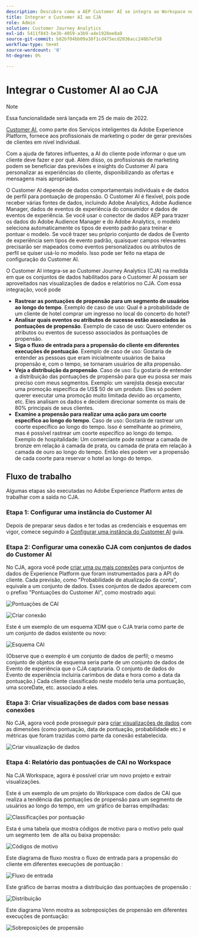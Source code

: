 ```yaml
---
description: Descubra como a AEP Customer AI se integra ao Workspace no CJA.
title: Integrar o Customer AI ao CJA
role: Admin
solution: Customer Journey Analytics
exl-id: 5411f843-be3b-4059-a3b9-a4e1928ee8a9
source-git-commit: b82bf04bb09a38f1cd475ecd2036acc240b7ef38
workflow-type: tm+mt
source-wordcount: '0'
ht-degree: 0%

---
```


# Integrar o Customer AI ao CJA

>[!NOTE]
>
>Essa funcionalidade será lançada em 25 de maio de 2022.

[Customer AI](https://experienceleague.adobe.com/docs/experience-platform/intelligent-services/customer-ai/overview.html?lang=en), como parte dos Serviços inteligentes da Adobe Experience Platform, fornece aos profissionais de marketing o poder de gerar previsões de clientes em nível individual.

Com a ajuda de fatores influentes, a AI do cliente pode informar o que um cliente deve fazer e por quê. Além disso, os profissionais de marketing podem se beneficiar das previsões e insights do Customer AI para personalizar as experiências do cliente, disponibilizando as ofertas e mensagens mais apropriadas.

O Customer AI depende de dados comportamentais individuais e de dados de perfil para pontuação de propensão. O Customer AI é flexível, pois pode receber várias fontes de dados, incluindo Adobe Analytics, Adobe Audience Manager, dados de eventos de experiência do consumidor e dados de eventos de experiência. Se você usar o conector de dados AEP para trazer os dados do Adobe Audience Manager e do Adobe Analytics, o modelo seleciona automaticamente os tipos de evento padrão para treinar e pontuar o modelo. Se você trazer seu próprio conjunto de dados de Evento de experiência sem tipos de evento padrão, quaisquer campos relevantes precisarão ser mapeados como eventos personalizados ou atributos de perfil se quiser usá-lo no modelo. Isso pode ser feito na etapa de configuração do Customer AI. &#x200B;

O Customer AI integra-se ao Customer Journey Analytics (CJA) na medida em que os conjuntos de dados habilitados para o Customer AI possam ser aproveitados nas visualizações de dados e relatórios no CJA. Com essa integração, você pode

* **Rastrear as pontuações de propensão para um segmento de usuários ao longo do tempo**. Exemplo de caso de uso: Qual é a probabilidade de um cliente de hotel comprar um ingresso no local do concerto do hotel?
* **Analisar quais eventos ou atributos de sucesso estão associados às pontuações de propensão**. &#x200B;Exemplo de caso de uso: Quero entender os atributos ou eventos de sucesso associados às pontuações de propensão.
* **Siga o fluxo de entrada para a propensão do cliente em diferentes execuções de pontuação**. Exemplo de caso de uso: Gostaria de entender as pessoas que eram inicialmente usuários de baixa propensão e, com o tempo, se tornaram usuários de alta propensão. &#x200B;
* **Veja a distribuição da propensão**. Caso de uso: Eu gostaria de entender a distribuição das pontuações de propensão para que eu possa ser mais preciso com meus segmentos. &#x200B;Exemplo: um varejista deseja executar uma promoção específica de US$ 50 de um produto.  Eles só podem querer executar uma promoção muito limitada devido ao orçamento, etc. Eles analisam os dados e decidem direcionar somente os mais de 80% &#x200B; principais de seus clientes.
* **Examine a propensão para realizar uma ação para um coorte específico ao longo do tempo**. Caso de uso: Gostaria de rastrear um coorte específico ao longo do tempo. Isso é semelhante ao primeiro, mas é possível rastrear um coorte específico ao longo do tempo. &#x200B; Exemplo de hospitalidade: Um comerciante pode rastrear a camada de bronze em relação à camada de prata, ou camada de prata em relação à camada de ouro ao longo do tempo. Então eles podem ver a propensão de cada coorte para reservar o hotel ao longo do tempo. &#x200B;

## Fluxo de trabalho

Algumas etapas são executadas no Adobe Experience Platform antes de trabalhar com a saída no CJA.

### Etapa 1: Configurar uma instância do Customer AI

Depois de preparar seus dados e ter todas as credenciais e esquemas em vigor, comece seguindo a [Configurar uma instância do Customer AI](https://experienceleague.adobe.com/docs/experience-platform/intelligent-services/customer-ai/user-guide/configure.html?lang=en) guia.

### Etapa 2: Configurar uma conexão CJA com conjuntos de dados do Customer AI

No CJA, agora você pode [criar uma ou mais conexões](/help/connections/create-connection.md) para conjuntos de dados de Experience Platform que foram instrumentados para a API do cliente. Cada previsão, como &quot;Probabilidade de atualização da conta&quot;, equivale a um conjunto de dados. Esses conjuntos de dados aparecem com o prefixo &quot;Pontuações do Customer AI&quot;, como mostrado aqui:

![Pontuações de CAI](assets/cai-scores.png)

![Criar conexão](assets/create-conn.png)

Este é um exemplo de um esquema XDM que o CJA traria como parte de um conjunto de dados existente ou novo:

![Esquema CAI](assets/cai-schema.png)

(Observe que o exemplo é um conjunto de dados de perfil; o mesmo conjunto de objetos de esquema seria parte de um conjunto de dados de Evento de experiência que o CJA capturaria. O conjunto de dados do Evento de experiência incluiria carimbos de data e hora como a data da pontuação.) Cada cliente classificado neste modelo teria uma pontuação, uma scoreDate, etc. associado a eles.

### Etapa 3: Criar visualizações de dados com base nessas conexões

No CJA, agora você pode prosseguir para [criar visualizações de dados](/help/data-views/create-dataview.md) com as dimensões (como pontuação, data de pontuação, probabilidade etc.) e métricas que foram trazidas como parte da conexão estabelecida.

![Criar visualização de dados](assets/create-dataview.png)

### Etapa 4: Relatório das pontuações de CAI no Workspace

Na CJA Workspace, agora é possível criar um novo projeto e extrair visualizações.

Este é um exemplo de um projeto do Workspace com dados de CAI que realiza a tendência das pontuações de propensão para um segmento de usuários ao longo do tempo, em &#x200B; um gráfico de barras empilhadas:

![Classificações por pontuação](assets/workspace-scores.png)

Esta é uma tabela que mostra códigos de motivo para o motivo pelo qual um segmento tem &#x200B; de alta ou baixa propensão:

![Códigos de motivo](assets/reason-codes.png)

Este diagrama de fluxo mostra o fluxo de entrada para a propensão do cliente em diferentes execuções de pontuação &#x200B;:

![Fluxo de entrada](assets/flow.png)

Este gráfico de barras mostra a distribuição das pontuações de propensão &#x200B;:

![Distribuição](assets/distribution.png)

Este diagrama Venn mostra as sobreposições de propensão em diferentes execuções de pontuação:

![Sobreposições de propensão](assets/venn.png)

